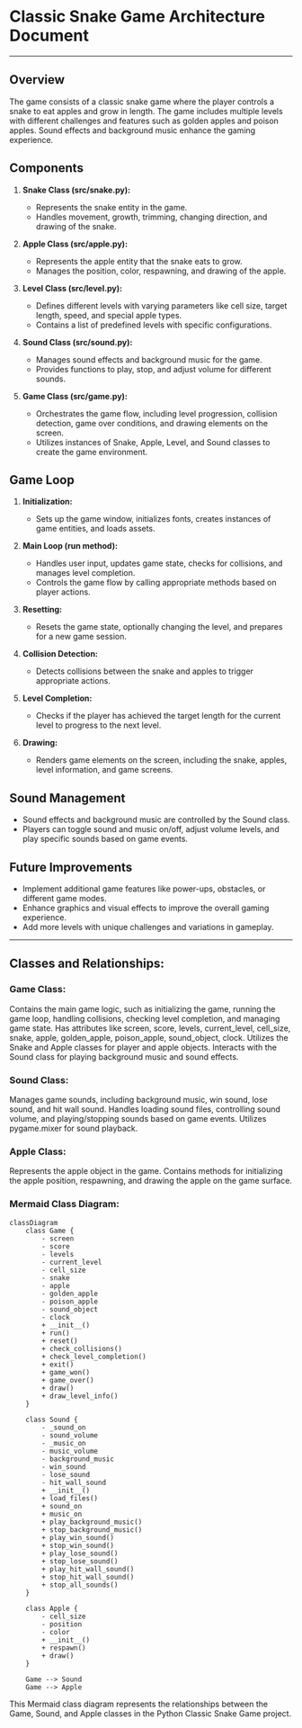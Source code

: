 # Classic Snake Game Architecture Document

---

## Overview
The game consists of a classic snake game where the player controls a snake to eat apples and grow in length. The game includes multiple levels with different challenges and features such as golden apples and poison apples. Sound effects and background music enhance the gaming experience.

## Components
1. **Snake Class (src/snake.py):**
   - Represents the snake entity in the game.
   - Handles movement, growth, trimming, changing direction, and drawing of the snake.

2. **Apple Class (src/apple.py):**
   - Represents the apple entity that the snake eats to grow.
   - Manages the position, color, respawning, and drawing of the apple.

3. **Level Class (src/level.py):**
   - Defines different levels with varying parameters like cell size, target length, speed, and special apple types.
   - Contains a list of predefined levels with specific configurations.

4. **Sound Class (src/sound.py):**
   - Manages sound effects and background music for the game.
   - Provides functions to play, stop, and adjust volume for different sounds.

5. **Game Class (src/game.py):**
   - Orchestrates the game flow, including level progression, collision detection, game over conditions, and drawing elements on the screen.
   - Utilizes instances of Snake, Apple, Level, and Sound classes to create the game environment.

## Game Loop
1. **Initialization:**
   - Sets up the game window, initializes fonts, creates instances of game entities, and loads assets.

2. **Main Loop (run method):**
   - Handles user input, updates game state, checks for collisions, and manages level completion.
   - Controls the game flow by calling appropriate methods based on player actions.

3. **Resetting:**
   - Resets the game state, optionally changing the level, and prepares for a new game session.

4. **Collision Detection:**
   - Detects collisions between the snake and apples to trigger appropriate actions.

5. **Level Completion:**
   - Checks if the player has achieved the target length for the current level to progress to the next level.

6. **Drawing:**
   - Renders game elements on the screen, including the snake, apples, level information, and game screens.

## Sound Management
- Sound effects and background music are controlled by the Sound class.
- Players can toggle sound and music on/off, adjust volume levels, and play specific sounds based on game events.

## Future Improvements
- Implement additional game features like power-ups, obstacles, or different game modes.
- Enhance graphics and visual effects to improve the overall gaming experience.
- Add more levels with unique challenges and variations in gameplay.

---

## Classes and Relationships:

### Game Class:
Contains the main game logic, such as initializing the game, running the game loop, handling collisions, checking level completion, and managing game state.
Has attributes like screen, score, levels, current_level, cell_size, snake, apple, golden_apple, poison_apple, sound_object, clock.
Utilizes the Snake and Apple classes for player and apple objects.
Interacts with the Sound class for playing background music and sound effects.

### Sound Class:
Manages game sounds, including background music, win sound, lose sound, and hit wall sound.
Handles loading sound files, controlling sound volume, and playing/stopping sounds based on game events.
Utilizes pygame.mixer for sound playback.

### Apple Class:
Represents the apple object in the game.
Contains methods for initializing the apple position, respawning, and drawing the apple on the game surface.

### Mermaid Class Diagram:
```mermaid
classDiagram
    class Game {
        - screen
        - score
        - levels
        - current_level
        - cell_size
        - snake
        - apple
        - golden_apple
        - poison_apple
        - sound_object
        - clock
        + __init__()
        + run()
        + reset()
        + check_collisions()
        + check_level_completion()
        + exit()
        + game_won()
        + game_over()
        + draw()
        + draw_level_info()
    }

    class Sound {
        - _sound_on
        - sound_volume
        - _music_on
        - music_volume
        - background_music
        - win_sound
        - lose_sound
        - hit_wall_sound
        + __init__()
        + load_files()
        + sound_on
        + music_on
        + play_background_music()
        + stop_background_music()
        + play_win_sound()
        + stop_win_sound()
        + play_lose_sound()
        + stop_lose_sound()
        + play_hit_wall_sound()
        + stop_hit_wall_sound()
        + stop_all_sounds()
    }

    class Apple {
        - cell_size
        - position
        - color
        + __init__()
        + respawn()
        + draw()
    }

    Game --> Sound
    Game --> Apple
```
This Mermaid class diagram represents the relationships between the Game, Sound, and Apple classes in the Python Classic Snake Game project.
